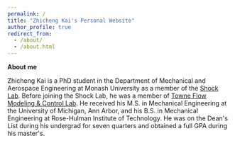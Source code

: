 ```yaml
---
permalink: /
title: "Zhicheng Kai's Personal Website"
author_profile: true
redirect_from: 
  - /about/
  - /about.html
---
```


**About me**

Zhicheng Kai is a PhD student in the Department of Mechanical and Aerospace Engineering at Monash University as a member of the [Shock Lab](https://daniel.edgington-mitchell.com/the-team/). Before joining the Shock Lab, he was a member of [Towne Flow Modeling & Control Lab](https://atowne.com/). He received his M.S. in Mechanical Engineering at the University of Michigan, Ann Arbor, and his B.S. in Mechanical Engineering at Rose-Hulman Institute of Technology. He was on the Dean's List during his undergrad for seven quarters and obtained a full GPA during his master's. 
